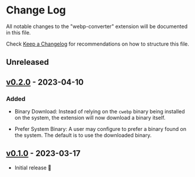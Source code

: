 # Change Log

All notable changes to the "webp-converter" extension will be documented in this file.

Check [Keep a Changelog](http://keepachangelog.com/) for recommendations on how to structure this file.

## Unreleased

## [v0.2.0](https://github.com/axelrindle/vscode-webp/releases/tag/v0.2.0) - 2023-04-10

### Added

- Binary Download: Instead of relying on the `cwebp` binary being installed on the system, the
extension will now download a binary itself.

- Prefer System Binary: A user may configure to prefer a binary found on the system. The default
is to use the downloaded binary.


## [v0.1.0](https://github.com/axelrindle/vscode-webp/releases/tag/v0.1.0) - 2023-03-17

- Initial release 🎉

